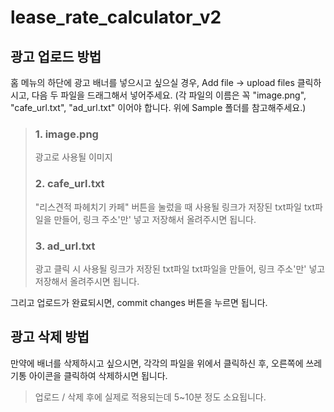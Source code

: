# lease_rate_calculator_v2

## 광고 업로드 방법
홈 메뉴의 하단에 광고 배너를 넣으시고 싶으실 경우, 
Add file -> upload files 클릭하시고, 다음 두 파일을 드래그해서 넣어주세요. (각 파일의 이름은 꼭 "image.png", "cafe_url.txt", "ad_url.txt" 이어야 합니다. 위에 Sample 폴더를 참고해주세요.)

> ### 1. image.png
> 광고로 사용될 이미지
> ### 2. cafe_url.txt
> "리스견적 파헤치기 카페" 버튼을 눌렀을 때 사용될 링크가 저장된 txt파일
> txt파일을 만들어, 링크 주소'만' 넣고 저장해서 올려주시면 됩니다.
> ### 3. ad_url.txt
> 광고 클릭 시 사용될 링크가 저장된 txt파일
> txt파일을 만들어, 링크 주소'만' 넣고 저장해서 올려주시면 됩니다.


그리고 업로드가 완료되시면, commit changes 버튼을 누르면 됩니다.

## 광고 삭제 방법
만약에 배너를 삭제하시고 싶으시면, 각각의 파일을 위에서 클릭하신 후, 오른쪽에 쓰레기통 아이콘을 클릭하여 삭제하시면 됩니다.


> 업로드 / 삭제 후에 실제로 적용되는데 5~10분 정도 소요됩니다.
